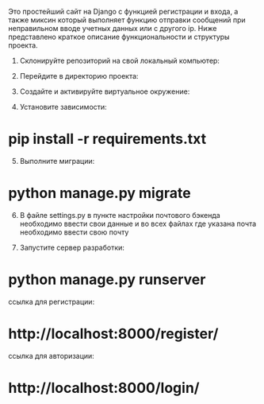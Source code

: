 Это простейший сайт на Django с функцией регистрации и входа, а также миксин который выполняет функцию отправки сообщений при неправильном вводе учетных данных или с другого ip. Ниже представлено краткое описание функциональности и структуры проекта.
1. Склонируйте репозиторий на свой локальный компьютер:

2. Перейдите в директорию проекта:

3. Создайте и активируйте виртуальное окружение:

4. Установите зависимости:
# pip install -r requirements.txt

5. Выполните миграции:
# python manage.py migrate

6. В файле settings.py в пункте настройки почтового бэкенда необходимо ввести свои данные 
и во всех файлах где указана почта необходимо ввести свою почту

6. Запустите сервер разработки:
# python manage.py runserver

ссылка для регистрации:
# http://localhost:8000/register/

ссылка для авторизации:
# http://localhost:8000/login/
